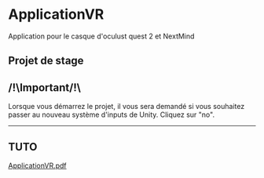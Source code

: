 # ApplicationVR
Application pour le casque d'oculust quest 2 et NextMind

Projet de stage
-------------
/!\Important/!\
------------
Lorsque vous démarrez le projet, il vous sera demandé si vous souhaitez passer au nouveau système d'inputs de Unity. Cliquez sur "no".

----------
TUTO
---------


[ApplicationVR.pdf](https://github.com/christopher313/ApplicationVR/files/7996125/ApplicationVR.pdf)
